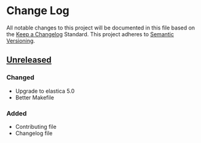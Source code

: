 # Change Log
All notable changes to this project will be documented in this file based on the [Keep a Changelog](http://keepachangelog.com/) Standard.
This project adheres to [Semantic Versioning](http://semver.org/).

## [Unreleased](https://github.com/gbprod/elastica-specification/compare/v0.2.0...HEAD)

### Changed

- Upgrade to elastica 5.0
- Better Makefile

### Added 

- Contributing file
- Changelog file
